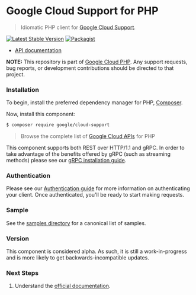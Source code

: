 # Google Cloud Support for PHP

> Idiomatic PHP client for [Google Cloud Support](https://cloud.google.com/support).

[![Latest Stable Version](https://poser.pugx.org/google/cloud-support/v/stable)](https://packagist.org/packages/google/cloud-support) [![Packagist](https://img.shields.io/packagist/dm/google/cloud-support.svg)](https://packagist.org/packages/google/cloud-support)

* [API documentation](https://cloud.google.com/php/docs/reference/cloud-support/latest)

**NOTE:** This repository is part of [Google Cloud PHP](https://github.com/googleapis/google-cloud-php). Any
support requests, bug reports, or development contributions should be directed to
that project.

### Installation

To begin, install the preferred dependency manager for PHP, [Composer](https://getcomposer.org/).

Now, install this component:

```sh
$ composer require google/cloud-support
```

> Browse the complete list of [Google Cloud APIs](https://cloud.google.com/php/docs/reference)
> for PHP

This component supports both REST over HTTP/1.1 and gRPC. In order to take advantage of the benefits
offered by gRPC (such as streaming methods) please see our
[gRPC installation guide](https://cloud.google.com/php/grpc).

### Authentication

Please see our [Authentication guide](https://github.com/googleapis/google-cloud-php/blob/main/AUTHENTICATION.md) for more information
on authenticating your client. Once authenticated, you'll be ready to start making requests.

### Sample

See the [samples directory](samples/) for a canonical list of samples.

### Version

This component is considered alpha. As such, it is still a work-in-progress and is more likely to get backwards-incompatible updates.

### Next Steps

1. Understand the [official documentation](https://cloud.google.com/support/docs/reference/support-api).
